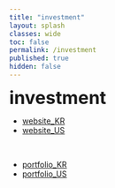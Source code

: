 ```yaml
---
title: "investment"
layout: splash
classes: wide
toc: false
permalink: /investment
published: true
hidden: false
---
```


<font size="6"><span style="font-weight:bold;"> investment </span></font>
<br>

- [website_KR](/investment/website_KR)
- [website_US](/investment/website_US)
<br>

- [portfolio_KR](/investment/portfolio_KR)
- [portfolio_US](/investment/portfolio_US)
